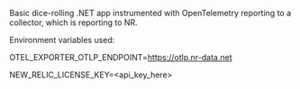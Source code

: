 Basic dice-rolling .NET app instrumented with OpenTelemetry reporting to a collector, which is reporting to NR.

Environment variables used:

OTEL_EXPORTER_OTLP_ENDPOINT=https://otlp.nr-data.net

NEW_RELIC_LICENSE_KEY=<api_key_here>

